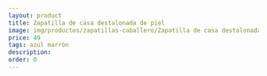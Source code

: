 ```yaml
---
layout: product
title: Zapatilla de casa destalonada de piel 
image: img/productos/zapatillas-caballero/Zapatilla de casa destalonada de piel =49 =azul marrón.webp
price: 49 
tags: azul marrón
description: 
order: 0
---
```

